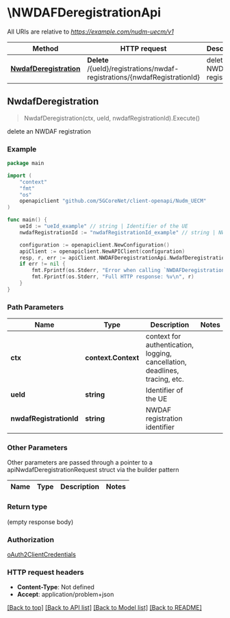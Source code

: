 # \NWDAFDeregistrationApi

All URIs are relative to *https://example.com/nudm-uecm/v1*

Method | HTTP request | Description
------------- | ------------- | -------------
[**NwdafDeregistration**](NWDAFDeregistrationApi.md#NwdafDeregistration) | **Delete** /{ueId}/registrations/nwdaf-registrations/{nwdafRegistrationId} | delete an NWDAF registration



## NwdafDeregistration

> NwdafDeregistration(ctx, ueId, nwdafRegistrationId).Execute()

delete an NWDAF registration

### Example

```go
package main

import (
    "context"
    "fmt"
    "os"
    openapiclient "github.com/5GCoreNet/client-openapi/Nudm_UECM"
)

func main() {
    ueId := "ueId_example" // string | Identifier of the UE
    nwdafRegistrationId := "nwdafRegistrationId_example" // string | NWDAF registration identifier

    configuration := openapiclient.NewConfiguration()
    apiClient := openapiclient.NewAPIClient(configuration)
    resp, r, err := apiClient.NWDAFDeregistrationApi.NwdafDeregistration(context.Background(), ueId, nwdafRegistrationId).Execute()
    if err != nil {
        fmt.Fprintf(os.Stderr, "Error when calling `NWDAFDeregistrationApi.NwdafDeregistration``: %v\n", err)
        fmt.Fprintf(os.Stderr, "Full HTTP response: %v\n", r)
    }
}
```

### Path Parameters


Name | Type | Description  | Notes
------------- | ------------- | ------------- | -------------
**ctx** | **context.Context** | context for authentication, logging, cancellation, deadlines, tracing, etc.
**ueId** | **string** | Identifier of the UE | 
**nwdafRegistrationId** | **string** | NWDAF registration identifier | 

### Other Parameters

Other parameters are passed through a pointer to a apiNwdafDeregistrationRequest struct via the builder pattern


Name | Type | Description  | Notes
------------- | ------------- | ------------- | -------------



### Return type

 (empty response body)

### Authorization

[oAuth2ClientCredentials](../README.md#oAuth2ClientCredentials)

### HTTP request headers

- **Content-Type**: Not defined
- **Accept**: application/problem+json

[[Back to top]](#) [[Back to API list]](../README.md#documentation-for-api-endpoints)
[[Back to Model list]](../README.md#documentation-for-models)
[[Back to README]](../README.md)

